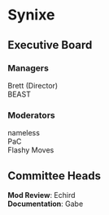 # Synixe

## Executive Board
### Managers
Brett (Director)  
BEAST

### Moderators
nameless  
PaC  
Flashy Moves

## Committee Heads
**Mod Review**: Echird  
**Documentation**: Gabe
